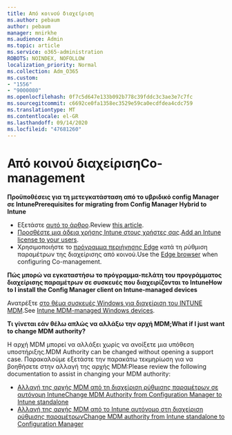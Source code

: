 ```yaml
---
title: Από κοινού διαχείριση
ms.author: pebaum
author: pebaum
manager: mnirkhe
ms.audience: Admin
ms.topic: article
ms.service: o365-administration
ROBOTS: NOINDEX, NOFOLLOW
localization_priority: Normal
ms.collection: Adm_O365
ms.custom:
- "1556"
- "9000080"
ms.openlocfilehash: 0f7c5d647e133b092b778c39fddc3c3ae3e7c7fc
ms.sourcegitcommit: c6692ce0fa1358ec3529e59ca0ecdfdea4cdc759
ms.translationtype: MT
ms.contentlocale: el-GR
ms.lasthandoff: 09/14/2020
ms.locfileid: "47681260"
---
```

# <a name="co-management"></a><span data-ttu-id="33607-102">Από κοινού διαχείριση</span><span class="sxs-lookup"><span data-stu-id="33607-102">Co-management</span></span>

<span data-ttu-id="33607-103">**Προϋποθέσεις για τη μετεγκατάσταση από το υβριδικό config Manager σε Intune**</span><span class="sxs-lookup"><span data-stu-id="33607-103">**Prerequisites for migrating from Config Manager Hybrid to Intune**</span></span>

- <span data-ttu-id="33607-104">Εξετάστε [αυτό το άρθρο](https://docs.microsoft.com/configmgr/mdm/deploy-use/migrate-hybridmdm-to-intunesa).</span><span class="sxs-lookup"><span data-stu-id="33607-104">Review [this article](https://docs.microsoft.com/configmgr/mdm/deploy-use/migrate-hybridmdm-to-intunesa).</span></span>
- <span data-ttu-id="33607-105">[Προσθέστε μια άδεια χρήσης Intune στους χρήστες σας](https://docs.microsoft.com/intune/licenses-assign).</span><span class="sxs-lookup"><span data-stu-id="33607-105">[Add an Intune license to your users](https://docs.microsoft.com/intune/licenses-assign).</span></span>
- <span data-ttu-id="33607-106">Χρησιμοποιήστε το [πρόγραμμα περιήγησης Edge](https://www.microsoft.com/windows/microsoft-edge) κατά τη ρύθμιση παραμέτρων της διαχείρισης από κοινού.</span><span class="sxs-lookup"><span data-stu-id="33607-106">Use the [Edge browser](https://www.microsoft.com/windows/microsoft-edge) when configuring Co-management.</span></span>

<span data-ttu-id="33607-107">**Πώς μπορώ να εγκαταστήσω το πρόγραμμα-πελάτη του προγράμματος διαχείρισης παραμέτρων σε συσκευές που διαχειρίζονται το Intune**</span><span class="sxs-lookup"><span data-stu-id="33607-107">**How to I install the Config Manager client on Intune-managed devices**</span></span>

<span data-ttu-id="33607-108">Ανατρέξτε [στο θέμα συσκευές Windows για διαχείριση του INTUNE MDM](https://docs.microsoft.com/configmgr/core/clients/deploy/deploy-clients-to-windows-computers#bkmk_mdm).</span><span class="sxs-lookup"><span data-stu-id="33607-108">See [Intune MDM-managed Windows devices](https://docs.microsoft.com/configmgr/core/clients/deploy/deploy-clients-to-windows-computers#bkmk_mdm).</span></span>

<span data-ttu-id="33607-109">**Τι γίνεται εάν θέλω απλώς να αλλάξω την αρχή MDM;**</span><span class="sxs-lookup"><span data-stu-id="33607-109">**What if I just want to change MDM authority?**</span></span>

<span data-ttu-id="33607-110">Η αρχή MDM μπορεί να αλλάξει χωρίς να ανοίξετε μια υπόθεση υποστήριξης.</span><span class="sxs-lookup"><span data-stu-id="33607-110">MDM Authority can be changed without opening a support case.</span></span> <span data-ttu-id="33607-111">Παρακαλούμε εξετάστε την παρακάτω τεκμηρίωση για να βοηθήσετε στην αλλαγή της αρχής MDM:</span><span class="sxs-lookup"><span data-stu-id="33607-111">Please review the following documentation to assist in changing your MDM authority:</span></span>

- [<span data-ttu-id="33607-112">Αλλαγή της αρχής MDM από τη διαχείριση ρύθμισης παραμέτρων σε αυτόνομη Intune</span><span class="sxs-lookup"><span data-stu-id="33607-112">Change MDM Authority from Configuration Manager to Intune standalone</span></span>](https://docs.microsoft.com/configmgr/mdm/deploy-use/migrate-change-mdm-authority)
- [<span data-ttu-id="33607-113">Αλλαγή της αρχής MDM από το Intune αυτόνομο στη διαχείριση ρύθμισης παραμέτρων</span><span class="sxs-lookup"><span data-stu-id="33607-113">Change MDM authority from Intune standalone to Configuration Manager</span></span>](https://docs.microsoft.com/configmgr/mdm/deploy-use/change-mdm-authority)
